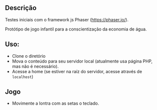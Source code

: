 ## Descrição
Testes iniciais com o framework js Phaser (https://phaser.io/).

Protótipo de jogo infantil para a conscientização da economia de água.

## Uso:

- Clone o diretório
- Mova o conteúdo para seu servidor local (atualmente usa página PHP, mas não é necessário).
- Acesse a home (se estiver na raíz do servidor, acesse através de `localhost`)

## Jogo
- Movimente a lontra com as setas o teclado.
